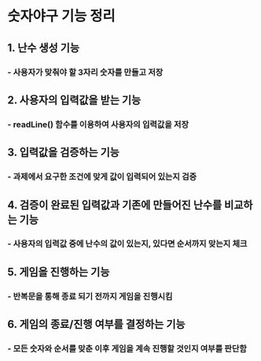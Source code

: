 # 숫자야구 기능 정리

## 1. 난수 생성 기능
### - 사용자가 맞춰야 할 3자리 숫자를 만들고 저장

## 2. 사용자의 입력값을 받는 기능
### - readLine() 함수를 이용하여 사용자의 입력값을 저장

## 3. 입력값을 검증하는 기능
### - 과제에서 요구한 조건에 맞게 값이 입력되어 있는지 검증

## 4. 검증이 완료된 입력값과 기존에 만들어진 난수를 비교하는 기능
### - 사용자의 입력값 중에 난수의 값이 있는지, 있다면 순서까지 맞는지 체크

## 5. 게임을 진행하는 기능
### - 반복문을 통해 종료 되기 전까지 게임을 진행시킴

## 6. 게임의 종료/진행 여부를 결정하는 기능
### - 모든 숫자와 순서를 맞춘 이후 게임을 계속 진행할 것인지 여부를 판단함